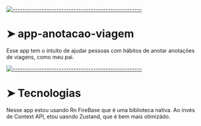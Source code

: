 <!-- ⚠️ This README has been generated from the file(s) "blueprint.md" ⚠️-->
[![-----------------------------------------------------](https://raw.githubusercontent.com/andreasbm/readme/master/assets/lines/colored.png)](#app-anotacao-viagem)

# ➤ app-anotacao-viagem
Esse app tem o intuito de ajudar pessoas com hábitos de anotar anotações de viagens, como meu pai.


[![-----------------------------------------------------](https://raw.githubusercontent.com/andreasbm/readme/master/assets/lines/colored.png)](#tecnologias)

# ➤ Tecnologias
Nesse app estou usando Rn FireBase que é uma biblioteca nativa. Ao invés de Context API, etou uasndo Zustand, que é bem mais otimizádo.
